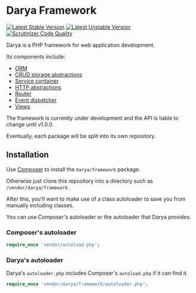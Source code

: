 # Darya Framework

[![Latest Stable Version](https://poser.pugx.org/darya/framework/version)](//packagist.org/packages/darya/framework)
[![Latest Unstable Version](https://poser.pugx.org/darya/framework/v/unstable)](//packagist.org/packages/darya/framework)
[![Scrutinizer Code Quality](https://img.shields.io/scrutinizer/g/darya/framework.svg?style=flat)](https://scrutinizer-ci.com/g/darya/framework/?branch=develop)

Darya is a PHP framework for web application development.

Its components include:

- [ORM](/src/Darya/ORM)
- [CRUD storage abstractions](/src/Darya/Storage)
- [Service container](/src/Darya/Service)
- [HTTP abstractions](/src/Darya/Http)
- [Router](/src/Darya/Routing)
- [Event dispatcher](/src/Darya/Events)
- [Views](/src/Darya/View)

The framework is currently under development and the API is liable to change
until v1.0.0.

Eventually, each package will be split into its own repository.

## Installation

Use [Composer](https://getcomposer.org) to install the `darya/framework`
package.

Otherwise just clone this repository into a directory such as
`/vendor/darya/framework`.

After this, you'll want to make use of a class autoloader to save you from
manually including classes.

You can use Composer's autoloader or the autoloader that Darya provides.

### Composer's autoloader
```php
require_once 'vendor/autoload.php';
```

### Darya's autoloader

Darya's `autoloader.php` includes Composer's `autoload.php` if it can find it.

```php
require_once 'vendor/darya/framework/autoloader.php';
```


